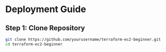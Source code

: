 # Deployment Guide

## Step 1: Clone Repository
```bash
git clone https://github.com/yourusername/terraform-ec2-beginner.git
cd terraform-ec2-beginner

